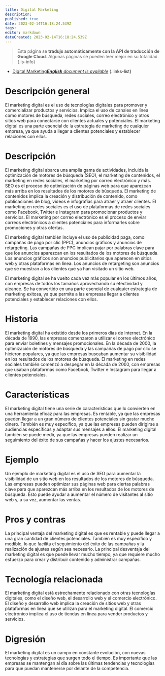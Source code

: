 ```yaml
---
title: Digital Marketing
description: 
published: true
date: 2023-02-14T16:18:24.539Z
tags: 
editor: markdown
dateCreated: 2023-02-14T16:18:24.539Z
---
```


> Esta página se **tradujo automáticamente con la API de traducción de Google Cloud**.
Algunas páginas se pueden leer mejor en su totalidad.{.is-info}



- [Digital Marketing***English** document is available*](/en/Knowledge-base/Dictionary/digital-marketing)
{.links-list}


# Descripción general
El marketing digital es el uso de tecnologías digitales para promover y comercializar productos y servicios. Implica el uso de canales en línea como motores de búsqueda, redes sociales, correo electrónico y otros sitios web para conectarse con clientes actuales y potenciales. El marketing digital es una parte esencial de la estrategia de marketing de cualquier empresa, ya que ayuda a llegar a clientes potenciales y establecer relaciones con ellos.

# Descripción
El marketing digital abarca una amplia gama de actividades, incluida la optimización de motores de búsqueda (SEO), el marketing de contenidos, el marketing en redes sociales, el marketing por correo electrónico y más. SEO es el proceso de optimización de páginas web para que aparezcan más arriba en los resultados de los motores de búsqueda. El marketing de contenidos implica la creación y distribución de contenido, como publicaciones de blog, videos e infografías para atraer y atraer clientes. El marketing en redes sociales es el uso de plataformas de redes sociales como Facebook, Twitter e Instagram para promocionar productos y servicios. El marketing por correo electrónico es el proceso de enviar correos electrónicos a clientes potenciales para informarles sobre promociones y otras ofertas.

El marketing digital también incluye el uso de publicidad paga, como campañas de pago por clic (PPC), anuncios gráficos y anuncios de retargeting. Las campañas de PPC implican pujar por palabras clave para que los anuncios aparezcan en los resultados de los motores de búsqueda. Los anuncios gráficos son anuncios publicitarios que aparecen en sitios web y otras plataformas en línea. Los anuncios de retargeting son anuncios que se muestran a los clientes que ya han visitado un sitio web.

El marketing digital se ha vuelto cada vez más popular en los últimos años, con empresas de todos los tamaños aprovechando su efectividad y alcance. Se ha convertido en una parte esencial de cualquier estrategia de marketing exitosa, ya que permite a las empresas llegar a clientes potenciales y establecer relaciones con ellos.

# Historia
El marketing digital ha existido desde los primeros días de Internet. En la década de 1990, las empresas comenzaron a utilizar el correo electrónico para enviar boletines y mensajes promocionales. En la década de 2000, la optimización de motores de búsqueda y las campañas de pago por clic se hicieron populares, ya que las empresas buscaban aumentar su visibilidad en los resultados de los motores de búsqueda. El marketing en redes sociales también comenzó a despegar en la década de 2000, con empresas que usaban plataformas como Facebook, Twitter e Instagram para llegar a clientes potenciales.

# Características
El marketing digital tiene una serie de características que lo convierten en una herramienta eficaz para las empresas. Es rentable, ya que las empresas pueden llegar a un gran número de clientes potenciales sin gastar mucho dinero. También es muy específico, ya que las empresas pueden dirigirse a audiencias específicas y adaptar sus mensajes a ellos. El marketing digital también se puede medir, ya que las empresas pueden realizar un seguimiento del éxito de sus campañas y hacer los ajustes necesarios.

# Ejemplo
Un ejemplo de marketing digital es el uso de SEO para aumentar la visibilidad de un sitio web en los resultados de los motores de búsqueda. Las empresas pueden optimizar sus páginas web para ciertas palabras clave para que aparezcan más arriba en los resultados de los motores de búsqueda. Esto puede ayudar a aumentar el número de visitantes al sitio web y, a su vez, aumentar las ventas.

# Pros y contras
La principal ventaja del marketing digital es que es rentable y puede llegar a una gran cantidad de clientes potenciales. También es muy específico y medible, lo que facilita el seguimiento del éxito de las campañas y la realización de ajustes según sea necesario. La principal desventaja del marketing digital es que puede llevar mucho tiempo, ya que requiere mucho esfuerzo para crear y distribuir contenido y administrar campañas.

# Tecnología relacionada
El marketing digital está estrechamente relacionado con otras tecnologías digitales, como el diseño web, el desarrollo web y el comercio electrónico. El diseño y desarrollo web implica la creación de sitios web y otras plataformas en línea que se utilizan para el marketing digital. El comercio electrónico implica el uso de tiendas en línea para vender productos y servicios.

# Digresión
El marketing digital es un campo en constante evolución, con nuevas tecnologías y estrategias que surgen todo el tiempo. Es importante que las empresas se mantengan al día sobre las últimas tendencias y tecnologías para que puedan mantenerse por delante de la competencia.